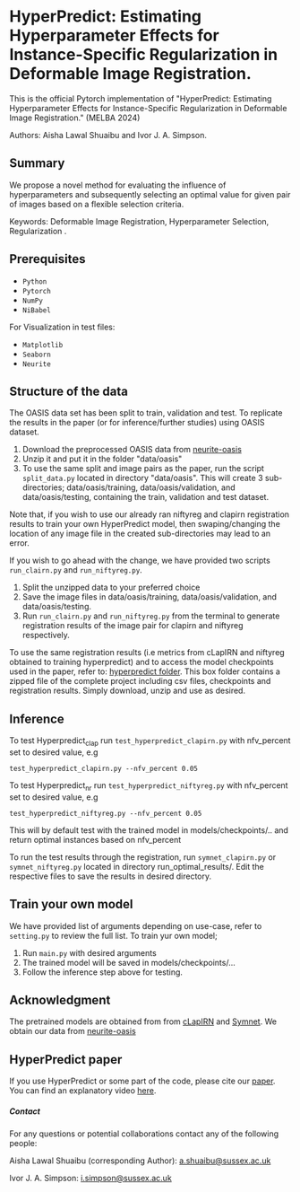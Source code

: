 # HyperPredict: Estimating Hyperparameter Effects for Instance-Specific Regularization in Deformable Image Registration.

This is the official Pytorch implementation of "HyperPredict: Estimating Hyperparameter Effects for Instance-Specific Regularization in Deformable Image Registration." (MELBA 2024)

Authors: Aisha Lawal Shuaibu and Ivor J. A. Simpson.

## Summary
We propose a novel method for evaluating the influence of hyperparameters and subsequently selecting an optimal value for given pair of images based on a flexible selection criteria.

Keywords: Deformable Image Registration, Hyperparameter Selection, Regularization
.
## Prerequisites
- `Python`
- `Pytorch`
- `NumPy`
- `NiBabel`

For Visualization in test files:

- `Matplotlib`
- `Seaborn`
- `Neurite`

## Structure of the data
The OASIS data set has been split to train, validation and test. To replicate the results in the paper (or for inference/further studies) using OASIS dataset.
1. Download the preprocessed OASIS data from [neurite-oasis](https://github.com/adalca/medical-datasets/blob/master/neurite-oasis.md)
2. Unzip it and put it in the folder "data/oasis"
3. To use the same split and image pairs as the paper, run the script `split_data.py` located in directory "data/oasis". This will create 3 sub-directories; data/oasis/training, data/oasis/validation, and data/oasis/testing, containing the train, validation and test dataset. 

Note that, if you wish to use our already ran niftyreg and clapirn registration results to train your own HyperPredict model, then swaping/changing the location of any image file in the created sub-directories may lead to an error. 

If you wish to go ahead with the change, we have provided two scripts `run_clairn.py` and `run_niftyreg.py`. 
1. Split the unzipped data to your preferred choice
2. Save the image files in data/oasis/training, data/oasis/validation, and data/oasis/testing. 
3. Run `run_clairn.py` and `run_niftyreg.py` from the terminal to generate registration results of the image pair for clapirn and niftyreg respectively.

To use the same registration results (i.e metrics from cLapIRN and niftyreg obtained to training hyperpredict) and to access the model checkpoints used in the paper, refer to: [hyperpredict folder](https://sussex.box.com/s/5dugx1cybzw9wxqe1bp77xswx8ge9tj2). This box folder contains a zipped file of the complete project including csv files, checkpoints and registration results. Simply download, unzip and use as desired.

## Inference
To test Hyperpredict<sub>clap</sub> run `test_hyperpredict_clapirn.py` with nfv_percent set to desired value, e.g
```
test_hyperpredict_clapirn.py --nfv_percent 0.05
```

To test Hyperpredict<sub>nr</sub> run `test_hyperpredict_niftyreg.py` with nfv_percent set to desired value, e.g
```
test_hyperpredict_niftyreg.py --nfv_percent 0.05
```
This will by default test with the trained model in models/checkpoints/.. and return optimal instances based on nfv_percent 

To run the test results through the registration, run `symnet_clapirn.py` or `symnet_niftyreg.py` located in directory run_optimal_results/. Edit the respective files to save the results in desired directory.

## Train your own model
We have provided list of arguments depending on use-case, refer to `setting.py` to review the full list. To train yur own model;
1. Run `main.py` with desired arguments
2. The trained model will be saved in models/checkpoints/... 
3. Follow the inference step above for testing.

## Acknowledgment
The pretrained models are obtained from from [cLapIRN](https://github.com/cwmok/Conditional_LapIRN/tree/main) and [Symnet](https://github.com/cwmok/Fast-Symmetric-Diffeomorphic-Image-Registration-with-Convolutional-Neural-Networks/tree/master). We obtain our data from [neurite-oasis](https://github.com/adalca/medical-datasets/blob/master/neurite-oasis.md)


## HyperPredict paper
If you use HyperPredict or some part of the code, please cite our [paper](https://www.melba-journal.org/papers/2024:005.html). You can find an explanatory video [here](https://www.youtube.com/watch?v=0tncfud8guw&t=1s).

##### Contact 
For any questions or potential collaborations contact any of the following people:

Aisha Lawal Shuaibu (corresponding Author): a.shuaibu@sussex.ac.uk

Ivor J. A. Simpson: i.simpson@sussex.ac.uk


